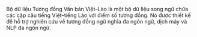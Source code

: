 Bộ dữ liệu Tương đồng Văn bản Việt–Lào là một bộ dữ liệu song ngữ chứa các cặp câu tiếng Việt–tiếng Lào với điểm số tương đồng. Nó được thiết kế để hỗ trợ nghiên cứu về tương đồng ngữ nghĩa đa ngôn ngữ, dịch máy và NLP đa ngôn ngữ.
